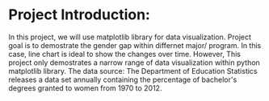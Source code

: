 # Project Introduction: 
In this project, we will use matplotlib library for data visualization. 
Project goal is to demostrate the gender gap within differnet major/ program. In this case, line chart is ideal to show the changes over time. However, This project only demostrates a narrow range of data visualization within python matplotlib library. 
The data source: The Department of Education Statistics releases a data set annually containing the percentage of bachelor's degrees granted to women from 1970 to 2012.
